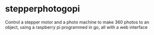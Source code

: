 # stepperphotogopi
Control a stepper motor and a photo machine to make 360 photos to an object, using a raspberry pi programmed in go, all with a web interface
